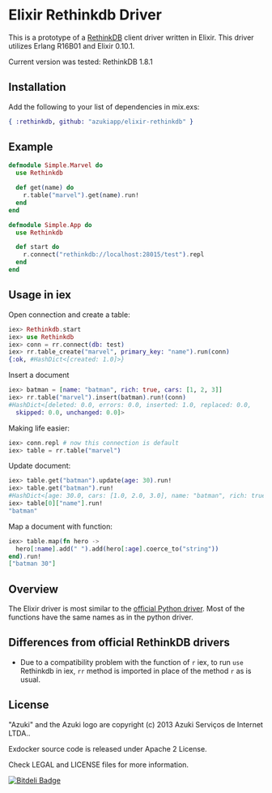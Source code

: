 # Elixir Rethinkdb Driver

This is a prototype of a [RethinkDB](http://www.rethinkdb.com) client driver written in Elixir.
This driver utilizes Erlang R16B01 and Elixir 0.10.1.

Current version was tested: RethinkDB 1.8.1

## Installation

Add the following to your list of dependencies in mix.exs:

```elixir
{ :rethinkdb, github: "azukiapp/elixir-rethinkdb" }
```

## Example

```elixir
defmodule Simple.Marvel do
  use Rethinkdb

  def get(name) do
    r.table("marvel").get(name).run!
  end
end

defmodule Simple.App do
  use Rethinkdb

  def start do
    r.connect("rethinkdb://localhost:28015/test").repl
  end
end
```

## Usage in iex

Open connection and create a table:

```elixir
iex> Rethinkdb.start
iex> use Rethinkdb
iex> conn = rr.connect(db: test)
iex> rr.table_create("marvel", primary_key: "name").run(conn)
{:ok, #HashDict<[created: 1.0]>}
```

Insert a document
```elixir
iex> batman = [name: "batman", rich: true, cars: [1, 2, 3]]
iex> rr.table("marvel").insert(batman).run!(conn)
#HashDict<[deleted: 0.0, errors: 0.0, inserted: 1.0, replaced: 0.0,
  skipped: 0.0, unchanged: 0.0]>
```

Making life easier:
```elixir
iex> conn.repl # now this connection is default
iex> table = rr.table("marvel")
```

Update document:
```elixir
iex> table.get("batman").update(age: 30).run!
iex> table.get("batman").run!
#HashDict<[age: 30.0, cars: [1.0, 2.0, 3.0], name: "batman", rich: true]>
iex> table[0]["name"].run!
"batman"
```

Map a document with function:
```elixir
iex> table.map(fn hero ->
  hero[:name].add(" ").add(hero[:age].coerce_to("string"))
end).run!
["batman 30"]
```

## Overview

The Elixir driver is most similar to the [official Python driver](http://www.rethinkdb.com/api/#py).
Most of the functions have the same names as in the python driver.

## Differences from official RethinkDB drivers

* Due to a compatibility problem with the function of `r` iex, to run `use` Rethinkdb in iex,
`rr` method is imported in place of the method `r` as is usual.

## License

"Azuki" and the Azuki logo are copyright (c) 2013 Azuki Serviços de Internet LTDA..

Exdocker source code is released under Apache 2 License.

Check LEGAL and LICENSE files for more information.


[![Bitdeli Badge](https://d2weczhvl823v0.cloudfront.net/azukiapp/elixir-rethinkdb/trend.png)](https://bitdeli.com/free "Bitdeli Badge")


